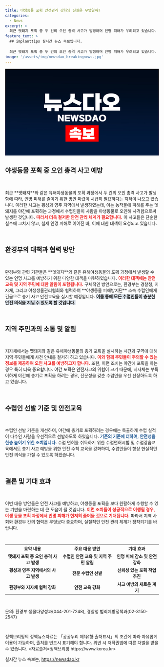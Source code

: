 ```yaml
---
title: 야생동물 포획 안전관리 강화의 진실은 무엇일까?
categories:
  - News
excerpt: >
  최근 멧돼지 포획 중 두 건의 오인 총격 사고가 발생하며 인명 피해가 우려되고 있습니다. 환경부는 안전 관리 강화를 위해 긴급 교육 및 주의 안내를 실시할 계획입니다.
feature_text: >
  ## implanttips 실시간 뉴스 속보입니다.

  최근 멧돼지 포획 중 두 건의 오인 총격 사고가 발생하며 인명 피해가 우려되고 있습니다. 환경부는 안전 관리 강화를 위해 긴급 교육 및 주의 안내를 실시할 계획입니다.
image: '/assets/img/newsdao_breakingnews.jpg'
---
```


<p><img src="/assets/img/newsdao_breakingnews.jpg" alt="implanttips 속보" /></p>

<h2 data-ke-size="size26">야생동물 포획 중 오인 총격 사고 예방</h2>

<p data-ke-size="size16">&nbsp;</p>

<p data-ke-size="size16">최근 **멧돼지**와 같은 유해야생동물의 포획 과정에서 두 건의 오인 총격 사고가 발생함에 따라, 인명 피해를 줄이기 위한 방안 마련이 시급히 필요하다는 지적이 나오고 있습니다. 이러한 사고는 횡성과 영주 지역에서 발생하였는데, 이는 농작물에 피해를 주는 멧돼지를 야간에 포획하는 과정에서 수렵인들이 사람을 야생동물로 오인해 사격함으로써 발생한 것입니다. <b><span style="color: #ee2323;">따라서 더욱 철저한 안전 관리 체계가 필요합니다.</span></b> 이 사고들은 단순한 실수에 그치지 않고, 실제 인명 피해로 이어진 바, 이에 대한 대책이 요청되고 있습니다.</p>

<p data-ke-size="size16">&nbsp;</p>

<h2 data-ke-size="size26">환경부의 대책과 협력 방안</h2>

<p data-ke-size="size16">&nbsp;</p>

<p data-ke-size="size16">환경부와 관련 기관들은 **멧돼지**와 같은 유해야생동물의 포획 과정에서 발생할 수 있는 인명 사고를 예방하기 위한 다양한 대책을 마련하였습니다. <b><span style="color: #ee2323;">이러한 대책에는 안전교육 및 지역 주민에 대한 알림이 포함됩니다.</span></b> 구체적인 방안으로는, 환경부는 경찰청, 지자체, 그리고 야생생물관리협회와 협력하여 **야생동물 피해방지단** 소속 수렵인에게 긴급으로 총기 사고 안전교육을 실시할 예정입니다. <b><span style="background-color: #21538527;">이를 통해 모든 수렵인들이 충분한 안전 의식을 지닐 수 있도록 할 것입니다.</span></b></p>

<p data-ke-size="size16">&nbsp;</p>

<h2 data-ke-size="size26">지역 주민과의 소통 및 알림</h2>

<p data-ke-size="size16">&nbsp;</p>

<p data-ke-size="size16">지자체에서는 멧돼지와 같은 유해야생동물의 총기 포획을 실시하는 시간과 구역에 대해 지역 주민들에게 사전 안내를 철저히 하고 있습니다. <b><span style="color: #ee2323;">이와 함께 주민들이 주의할 수 있는 정보를 제공하여 오인 사고를 예방하고자 합니다.</span></b> 또한, 이런 조치는 야간에 포획을 하는 경우 특히 더욱 중요합니다. 야간 포획은 안전사고의 위험이 크기 때문에, 지자체는 부득이하게 야간에 총기로 포획을 하려는 경우, 전문성을 갖춘 수렵인을 우선 선정하도록 하고 있습니다.</p>

<p data-ke-size="size16">&nbsp;</p>

<h2 data-ke-size="size26">수렵인 선발 기준 및 안전교육</h2>

<p data-ke-size="size16">&nbsp;</p>

<p data-ke-size="size16">수렵인 선발 기준을 개선하여, 야간에 총기로 포획하려는 경우에는 특출하게 수렵 실적이 다수인 사람을 우선적으로 선발하도록 하였습니다. <b><span style="color: #1a5490;">기존의 기준에 더하여, 안전성을 한층 높이기 위한 조치입니다.</span></b> 수렵 면허를 취득하기 위한 수렵면허시험 및 수렵강습교육에서도 총기 사고 예방을 위한 안전 수칙 교육을 강화하여, 수렵인들이 항상 현실적인 안전 의식을 가질 수 있도록 하겠습니다.</p>

<p data-ke-size="size16">&nbsp;</p>

<h2 data-ke-size="size26">결론 및 기대 효과</h2>

<p data-ke-size="size16">&nbsp;</p>

<p data-ke-size="size16">이번 대응 방안들은 안전 사고를 예방하고, 야생동물 포획을 보다 원활하게 수행할 수 있는 기반을 마련하는 데 큰 도움이 될 것입니다. <b><span style="color: #ee2323;">이런 조치들이 성공적으로 이행될 경우, 야생 동물 포획 과정에서 인명 피해가 현저히 줄어들 것으로 기대됩니다.</span></b> 따라서 지역 사회와 환경부 간의 협력은 무엇보다 중요하며, 실질적인 안전 관리 체계가 정착되기를 바랍니다.</p>

<p data-ke-size="size16">&nbsp;</p>

<table style="width: 100%;">
<tr>
<td style="text-align: center; height: 17px;"><b>요약 내용</b></td>
<td style="text-align: center; height: 17px;"><b>주요 대응 방안</b></td>
<td style="text-align: center; height: 17px;"><b>기대 효과</b></td>
</tr>
<tr>
<td style="text-align: center; height: 17px;"><b>멧돼지 포획 중 오인 총격 사고 발생</b></td>
<td style="text-align: center; height: 17px;"><b>수렵인 안전 교육 및 지역 주민 알림</b></td>
<td style="text-align: center; height: 17px;"><b>인명 피해 감소 및 안전 강화</b></td>
</tr>
<tr>
<td style="text-align: center; height: 17px;"><b>횡성과 영주 지역에서의 사고 발생</b></td>
<td style="text-align: center; height: 17px;"><b>전문 수렵인 선발</b></td>
<td style="text-align: center; height: 17px;"><b>신뢰성 있는 포획 작업 추진</b></td>
</tr>
<tr>
<td style="text-align: center; height: 17px;"><b>환경부와 지자체 협력 강화</b></td>
<td style="text-align: center; height: 17px;"><b>안전 교육 강화</b></td>
<td style="text-align: center; height: 17px;"><b>사고 예방의 새로운 계기</b></td>
</tr>
</table>

<p data-ke-size="size16">&nbsp;</p>

<p data-ke-size="size16">문의: 환경부 생물다양성과(044-201-7248), 경찰청 범죄예방정책과(02-3150-2547)</p>

<p data-ke-size="size16">&nbsp;</p>

<p data-ke-size="size16">정책브리핑의 정책뉴스자료는 「공공누리 제1유형:출처표시」의 조건에 따라 자유롭게 이용이 가능하며, 출처를 반드시 표기해야 합니다. 위반 시 저작권법에 따른 처벌을 받을 수 있습니다. <자료출처=정책브리핑 https://www.korea.kr></p>
실시간 뉴스 속보는, <a href="https://newsdao.kr" rel="dofollow">https://newsdao.kr</a>


